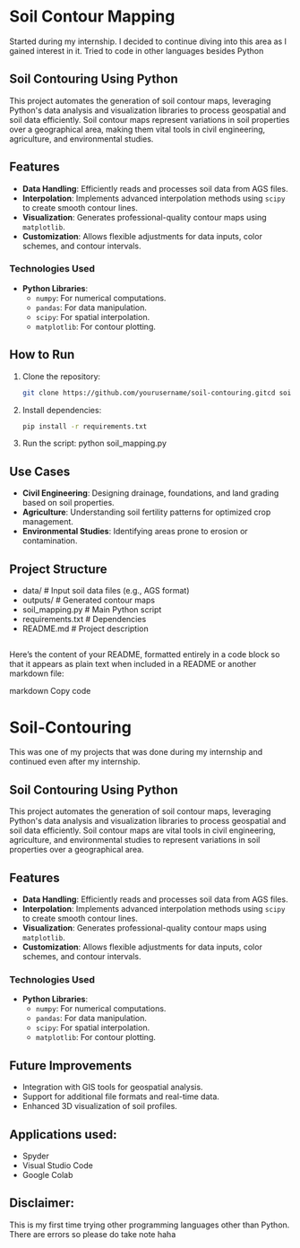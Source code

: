 # Soil Contour Mapping

Started during my internship. I decided to continue diving into this area as I gained interest in it. Tried to code in other languages besides Python

## Soil Contouring Using Python

This project automates the generation of soil contour maps, leveraging Python's data analysis and visualization libraries to process geospatial and soil data efficiently. Soil contour maps represent variations in soil properties over a geographical area, making them vital tools in civil engineering, agriculture, and environmental studies.

## Features

- **Data Handling**: Efficiently reads and processes soil data from AGS files.  
- **Interpolation**: Implements advanced interpolation methods using `scipy` to create smooth contour lines.  
- **Visualization**: Generates professional-quality contour maps using `matplotlib`.  
- **Customization**: Allows flexible adjustments for data inputs, color schemes, and contour intervals.

### Technologies Used

- **Python Libraries**:  
  - `numpy`: For numerical computations.  
  - `pandas`: For data manipulation.  
  - `scipy`: For spatial interpolation.  
  - `matplotlib`: For contour plotting.

## How to Run

1. Clone the repository:
   ```bash
   git clone https://github.com/yourusername/soil-contouring.gitcd soil-contouring
2. Install dependencies:
   ```bash
   pip install -r requirements.txt
3. Run the script:
   python soil_mapping.py

## Use Cases

- **Civil Engineering**: Designing drainage, foundations, and land grading based on soil properties.
- **Agriculture**: Understanding soil fertility patterns for optimized crop management.
- **Environmental Studies**: Identifying areas prone to erosion or contamination.

## Project Structure

- data/                   # Input soil data files (e.g., AGS format)
- outputs/                # Generated contour maps
- soil_mapping.py         # Main Python script
- requirements.txt        # Dependencies
- README.md               # Project description


## 
Here’s the content of your README, formatted entirely in a code block so that it appears as plain text when included in a README or another markdown file:

markdown
Copy code
# Soil-Contouring

This was one of my projects that was done during my internship and continued even after my internship.

## Soil Contouring Using Python

This project automates the generation of soil contour maps, leveraging Python's data analysis and visualization libraries to process geospatial and soil data efficiently. Soil contour maps are vital tools in civil engineering, agriculture, and environmental studies to represent variations in soil properties over a geographical area.

## Features

- **Data Handling**: Efficiently reads and processes soil data from AGS files.  
- **Interpolation**: Implements advanced interpolation methods using `scipy` to create smooth contour lines.  
- **Visualization**: Generates professional-quality contour maps using `matplotlib`.  
- **Customization**: Allows flexible adjustments for data inputs, color schemes, and contour intervals.

### Technologies Used

- **Python Libraries**:  
  - `numpy`: For numerical computations.  
  - `pandas`: For data manipulation.  
  - `scipy`: For spatial interpolation.  
  - `matplotlib`: For contour plotting.

## Future Improvements

- Integration with GIS tools for geospatial analysis.
- Support for additional file formats and real-time data.
- Enhanced 3D visualization of soil profiles.

## Applications used:
- Spyder
- Visual Studio Code
- Google Colab

## Disclaimer:
This is my first time trying other programming languages other than Python. There are errors so please do take note haha

